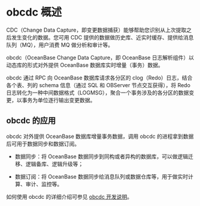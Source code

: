 # obcdc 概述

CDC（Change Data Capture，即变更数据捕获）能够帮助您识别从上次提取之后发生变化的数据。您可用 CDC 提供的数据做历史库、近实时缓存、提供给消息队列（MQ），用户消费 MQ 做分析和审计等。

obcdc（OceanBase Change Data Capture，即 OceanBase 日志解析组件）以动态库的形式对外提供 OceanBase 数据库实时增量（事务）数据。

obcdc 通过 RPC 向 OceanBase 数据库请求各分区的 clog（Redo）日志，结合各个表、列的 schema 信息（通过 SQL 和 OBServer 节点交互获得），将 Redo 日志转化为一种中间数据格式（LOGMSG），聚合一个事务涉及的各分区的数据变更，以事务为单位逐行输出变更数据。

## obcdc 的应用

obcdc 对外提供 OceanBase 数据库增量事务数据，调用 obcdc 的进程拿到数据后可用于数据同步和数据订阅。

* 数据同步：将 OceanBase 数据同步到同构或者异构的数据库，可以做逻辑迁移、逻辑备库、逻辑升级等；

* 数据订阅：将 OceanBase 数据同步给消息队列或数据仓库等，用于做实时计算、审计、监控等。

如何使用 obcdc 的详细介绍可参见 [obcdc 开发说明](200.obcdc/100.deploy-and-use-obcdc/200.obcdc-development-instructions.md)。

